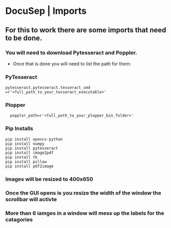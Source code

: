 # DocuSep | Imports
## For this to work there are some imports that need to be done.
### You will need to download Pytesseract and Poppler.
- Once that is done you will need to list the path for them:
### PyTesseract
```
pytesseract.pytesseract.tesseract_cmd =r'<full_path_to_your_tesseract_executable>'
```
### Plopper
```
  poppler_path=r'<full_path_to_your_plopper_bin_folder>'
```
### Pip Installs
```
pip install opencv-python
pip install numpy
pip install pytesseract
pip install image2pdf
pip install tk
pip install pillow
pip install pdf2image
```
### Images will be resized to 400x650
### Once the GUI opens is you resize the width of the window the scrollbar will activte
### More than 6 iamges in a window will mess up the labels for the catagories
